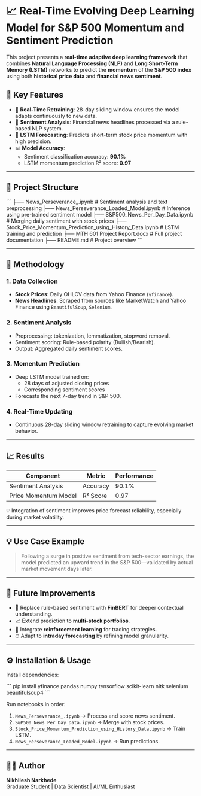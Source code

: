 # 📈 Real-Time Evolving Deep Learning Model for S&P 500 Momentum and Sentiment Prediction

This project presents a **real-time adaptive deep learning framework** that combines **Natural Language Processing (NLP)** and **Long Short-Term Memory (LSTM)** networks to predict the **momentum** of the **S&P 500 index** using both **historical price data** and **financial news sentiment**.

## 📌 Key Features

- 🔄 **Real-Time Retraining**: 28-day sliding window ensures the model adapts continuously to new data.
- 💬 **Sentiment Analysis**: Financial news headlines processed via a rule-based NLP system.
- 🧠 **LSTM Forecasting**: Predicts short-term stock price momentum with high precision.
- 📊 **Model Accuracy**:
  - Sentiment classification accuracy: **90.1%**
  - LSTM momentum prediction R² score: **0.97**

---

## 📂 Project Structure

\`\`\`
├── News_Perseverance_.ipynb               # Sentiment analysis and text preprocessing
├── News_Perseverance_Loaded_Model.ipynb   # Inference using pre-trained sentiment model
├── S&P500_News_Per_Day_Data.ipynb         # Merging daily sentiment with stock prices
├── Stock_Price_Momentum_Prediction_using_History_Data.ipynb # LSTM training and prediction
├── MTH 601 Project Report.docx            # Full project documentation
├── README.md                              # Project overview
\`\`\`

---

## 🧪 Methodology

### 1. **Data Collection**
- **Stock Prices**: Daily OHLCV data from Yahoo Finance (`yfinance`).
- **News Headlines**: Scraped from sources like MarketWatch and Yahoo Finance using `BeautifulSoup`, `Selenium`.

### 2. **Sentiment Analysis**
- Preprocessing: tokenization, lemmatization, stopword removal.
- Sentiment scoring: Rule-based polarity (Bullish/Bearish).
- Output: Aggregated daily sentiment scores.

### 3. **Momentum Prediction**
- Deep LSTM model trained on:
  - 28 days of adjusted closing prices
  - Corresponding sentiment scores
- Forecasts the next 7-day trend in S&P 500.

### 4. **Real-Time Updating**
- Continuous 28-day sliding window retraining to capture evolving market behavior.

---

## 📈 Results

| Component            | Metric    | Performance |
|----------------------|-----------|-------------|
| Sentiment Analysis   | Accuracy  | 90.1%       |
| Price Momentum Model | R² Score  | 0.97        |

💡 Integration of sentiment improves price forecast reliability, especially during market volatility.

---

## 💡 Use Case Example

> Following a surge in positive sentiment from tech-sector earnings, the model predicted an upward trend in the S&P 500—validated by actual market movement days later.

---

## 🔭 Future Improvements

- 🧠 Replace rule-based sentiment with **FinBERT** for deeper contextual understanding.
- 📈 Extend prediction to **multi-stock portfolios**.
- 🤖 Integrate **reinforcement learning** for trading strategies.
- ⏱ Adapt to **intraday forecasting** by refining model granularity.

---

## ⚙️ Installation & Usage

Install dependencies:

\`\`\`
pip install yfinance pandas numpy tensorflow scikit-learn nltk selenium beautifulsoup4
\`\`\`

Run notebooks in order:

1. `News_Perseverance_.ipynb` → Process and score news sentiment.
2. `S&P500_News_Per_Day_Data.ipynb` → Merge with stock prices.
3. `Stock_Price_Momentum_Prediction_using_History_Data.ipynb` → Train LSTM.
4. `News_Perseverance_Loaded_Model.ipynb` → Run predictions.

---

## 👨‍💻 Author

**Nikhilesh Narkhede**  
Graduate Student | Data Scientist | AI/ML Enthusiast
